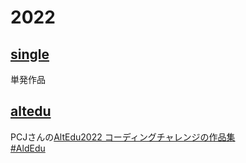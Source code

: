 # 2022
## [single](./single)
単発作品

## [altedu](./altedu)
PCJさんの[AltEdu2022 コーディングチャレンジの作品集](https://twitter.com/PCD_Tokyo/status/1487837636849184768)  
[#AldEdu](https://twitter.com/search?q=%23AltEdu2022)  